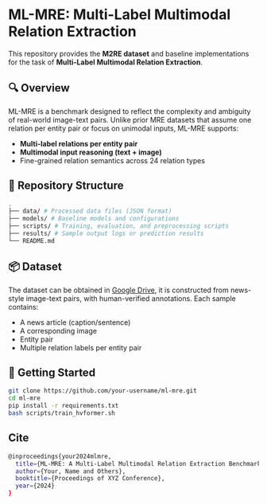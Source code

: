# ML-MRE: Multi-Label Multimodal Relation Extraction

This repository provides the **M2RE dataset** and baseline implementations for the task of **Multi-Label Multimodal Relation Extraction**.

## 🔍 Overview

ML-MRE is a benchmark designed to reflect the complexity and ambiguity of real-world image-text pairs. Unlike prior MRE datasets that assume one relation per entity pair or focus on unimodal inputs, ML-MRE supports:
- **Multi-label relations per entity pair**
- **Multimodal input reasoning (text + image)**
- Fine-grained relation semantics across 24 relation types

## 📂 Repository Structure
```bash
.
├── data/ # Processed data files (JSON format)
├── models/ # Baseline models and configurations
├── scripts/ # Training, evaluation, and preprocessing scripts
├── results/ # Sample output logs or prediction results
└── README.md
```

## 📦 Dataset

The dataset can be obtained in [Google Drive](https://drive.google.com/drive/folders/1wgaydIUgMine0WWF4xxaWE-p_QqdTEBV?usp=sharing), it is constructed from news-style image-text pairs, with human-verified annotations. Each sample contains:
- A news article (caption/sentence)
- A corresponding image
- Entity pair
- Multiple relation labels per entity pair


## 🚀 Getting Started

```bash
git clone https://github.com/your-username/ml-mre.git
cd ml-mre
pip install -r requirements.txt
bash scripts/train_hvformer.sh
```

## Cite
```bash
@inproceedings{your2024mlmre,
  title={ML-MRE: A Multi-Label Multimodal Relation Extraction Benchmark},
  author={Your, Name and Others},
  booktitle={Proceedings of XYZ Conference},
  year={2024}
}
```
